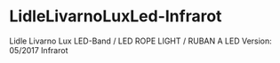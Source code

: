 # LidleLivarnoLuxLed-Infrarot
Lidle Livarno Lux LED-Band / LED ROPE LIGHT / RUBAN A LED Version: 05/2017 Infrarot
